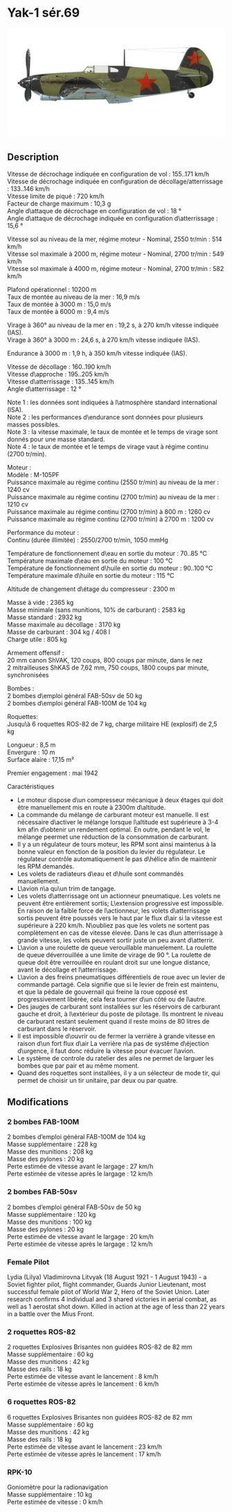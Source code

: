 # Yak-1 sér.69  
  
![yak1s69](../images/yak1s69.png)  
  
## Description  
  
Vitesse de décrochage indiquée en configuration de vol : 155..171 km/h  
Vitesse de décrochage indiquée en configuration de décollage/atterrissage : 133..146 km/h  
Vitesse limite de piqué : 720 km/h  
Facteur de charge maximum : 10,3 g  
Angle d\attaque de décrochage en configuration de vol : 18 °  
Angle d\attaque de décrochage indiquée en configuration d\atterrissage : 15,6 °  
  
Vitesse sol au niveau de la mer, régime moteur - Nominal, 2550 tr/min : 514 km/h  
Vitesse sol maximale à 2000 m, régime moteur - Nominal, 2700 tr/min : 549 km/h  
Vitesse sol maximale à 4000 m, régime moteur - Nominal, 2700 tr/min : 582 km/h  
  
Plafond opérationnel : 10200 m  
Taux de montée au niveau de la mer : 16,9 m/s  
Taux de montée à 3000 m : 15,0 m/s  
Taux de montée à 6000 m : 9,4 m/s  
  
Virage à 360° au niveau de la mer en : 19,2 s, à 270 km/h vitesse indiquée (IAS).  
Virage à 360° à 3000 m : 24,6 s, à 270 km/h vitesse indiquée (IAS).  
  
Endurance à 3000 m : 1,9 h, à 350 km/h vitesse indiquée (IAS).  
  
Vitesse de décollage : 160..190 km/h  
Vitesse d\approche : 195..205 km/h  
Vitesse d\atterrissage : 135..145 km/h  
Angle d\atterrissage : 12 °  
  
Note 1 : les données sont indiquées à l\atmosphère standard international (ISA).  
Note 2 : les performances d\endurance sont données pour plusieurs masses possibles.  
Note 3 : la vitesse maximale, le taux de montée et le temps de virage sont donnés pour une masse standard.  
Note 4 : le taux de montée et le temps de virage vaut à régime continu (2700 tr/min).  
  
Moteur :  
Modèle : M-105PF  
Puissance maximale au régime continu (2550 tr/min) au niveau de la mer : 1240 cv  
Puissance maximale au régime continu (2700 tr/min) au niveau de la mer : 1210 cv  
Puissance maximale au régime continu (2700 tr/min) à 800 m : 1260 cv  
Puissance maximale au régime continu (2700 tr/min) à 2700 m : 1200 cv  
  
Performance du moteur :  
Continu (durée illimitée) : 2550/2700 tr/min, 1050 mmHg  
  
Température de fonctionnement d\eau en sortie du moteur : 70..85 °C  
Température maximale d\eau en sortie du moteur : 100 °C  
Température de fonctionnement d\huile en sortie du moteur : 90..100 °C  
Température maximale d\huile en sortie du moteur : 115 °C  
  
Altitude de changement d\étage du compresseur : 2300 m  
  
Masse à vide : 2365 kg  
Masse minimale (sans munitions, 10% de carburant) : 2583 kg  
Masse standard : 2932 kg  
Masse maximale au décollage : 3170 kg  
Masse de carburant : 304 kg / 408 l  
Charge utile : 805 kg  
  
Armement offensif :  
20 mm canon ShVAK, 120 coups, 800 coups par minute, dans le nez  
2 mitrailleuses ShKAS de 7,62 mm, 750 coups, 1800 coups par minute, synchronisées  
  
Bombes :  
2 bombes d\emploi général FAB-50sv de 50 kg  
2 bombes d\emploi général FAB-100M de 104 kg  
  
Roquettes:  
Jusqu\à 6 roquettes ROS-82 de 7 kg, charge militaire HE (explosif) de 2,5 kg  
  
Longueur : 8,5 m  
Envergure : 10 m  
Surface alaire : 17,15 m²  
  
Premier engagement : mai 1942  
  
Caractéristiques  
- Le moteur dispose d\un compresseur mécanique à deux étages qui doit être manuellement mis en route à 2300m d\altitude.  
- La commande du mélange de carburant moteur est manuelle. Il est nécessaire d\activer le mélange lorsque l\altitude est supérieure à 3-4 km afin d\obtenir un rendement optimal. En outre, pendant le vol, le mélange peermet une réduction de la consommation de carburant.  
- Il y a un régulateur de tours moteur, les RPM sont ainsi maintenus à la bonne valeur en fonction de la position du levier du régulateur. Le régulateur contrôle automatiquement le pas d\hélice afin de maintenir les RPM demandés.  
- Les volets de radiateurs d\eau et d\huile sont commandés manuellement.  
- L\avion n\a qu\un trim de tangage.  
- Les volets d\atterrissage ont un actionneur pneumatique. Les volets ne peuvent être entièrement sortis; L\extension progressive est impossible. En raison de la faible force de l\actionneur, les volets d\atterrissage sortis peuvent être poussés vers le haut par le flux d\air si la vitesse est supérieure à 220 km/h. N\oubliez pas que les volets ne sortent pas complètement en cas de vitesse élevée. Dans le cas d\un atterrissage à grande vitesse, les volets peuvent sortir juste un peu avant d\atterrir.  
- L\avion a une roulette de queue verouillable manuelement. La roulette de queue déverrouillée a une limite de virage de 90 °. La roulette de queue doit être verrouillée en roulant droit sur une longue distance, avant le décollage et l\atterrissage.  
- L\avion a des freins pneumatiques différentiels de roue avec un levier de commande partagé. Cela signifie que si le levier de frein est maintenu, et que la pédale de gouvernail qui freine la roue opposé est progressivement libérée, cela fera tourner d\un côté ou de l\autre.  
- Des jauges de carburant sont installées sur les réservoirs de carburant gauche et droit, à l\extérieur du poste de pilotage. Ils montrent le niveau de carburant restant seulement quand il reste moins de 80 litres de carburant dans le réservoir.  
- Il est impossible d\ouvrir ou de fermer la verrière à grande vitesse en raison d\un fort flux d\air La verrière n\a pas de systême d\éjection d\urgence, il faut donc réduire la vitesse pour évacuer l\avion.  
- Le système de controle du ratelier des ailes ne permet de larguer les bombes que par pair et au même moment.  
- Quand des roquettes sont installées, il y a un sélecteur de mode tir, qui permet de choisir un tir unitaire, par deux ou par quatre.  
  
## Modifications  
  
  
  
### 2 bombes FAB-100M   
  
2 bombes d’emploi général FAB-100M de 104 kg  
Masse supplémentaire : 228 kg  
Masse des munitions : 208 kg  
Masse des pylones : 20 kg  
Perte estimée de vitesse avant le largage : 27 km/h  
Perte estimée de vitesse après le largage : 12 km/h  
  
  
### 2 bombes FAB-50sv  
  
2 bombes d’emploi général FAB-50sv de 50 kg  
Masse supplémentaire : 120 kg  
Masse des munitions : 100 kg  
Masse des pylones : 20 kg  
Perte estimée de vitesse avant le largage : 20 km/h  
Perte estimée de vitesse après le largage : 12 km/h  ﻿
  
### Female Pilot  
  
Lydia (Lilya) Vladimirovna Litvyak (18 August 1921 - 1 August 1943) - a Soviet fighter pilot, flight commander, Guards Junior Lieutenant, most successful female pilot of World War 2, Hero of the Soviet Union. Later research confirms 4 individual and 3 shared victories in aerial combat, as well as 1 aerostat shot down. Killed in action at the age of less than 22 years in a battle over the Mius Front.  ﻿
  
  
### 2 roquettes ROS-82  
  
2 roquettes Explosives Brisantes non guidées ROS-82 de 82 mm  
Masse supplémentaire : 60 kg  
Masse des munitions : 42 kg  
Masse des rails : 18 kg  
Perte estimée de vitesse avant le lancement : 8 km/h  
Perte estimée de vitesse après le lancement : 6 km/h  ﻿
  
  
### 6 roquettes ROS-82  
  
6 roquettes Explosives Brisantes non guidées ROS-82 de 82 mm  
Masse supplémentaire : 60 kg  
Masse des munitions : 42 kg  
Masse des rails : 18 kg  
Perte estimée de vitesse avant le lancement : 23 km/h  
Perte estimée de vitesse après le lancement : 17 km/h  ﻿
  
  
### RPK-10  
  
Goniomètre pour la radionavigation  
Masse supplémentaire : 10 kg  
Perte estimée de vitesse : 0 km/h  